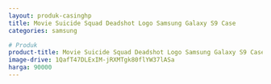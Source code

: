 ```yaml
---
layout: produk-casinghp
title: Movie Suicide Squad Deadshot Logo Samsung Galaxy S9 Case
categories: samsung

# Produk
product-title: Movie Suicide Squad Deadshot Logo Samsung Galaxy S9 Case
image-drive: 1QafT47DLExIM-jRXMTgk80flYW37lASa
harga: 90000
---
```

